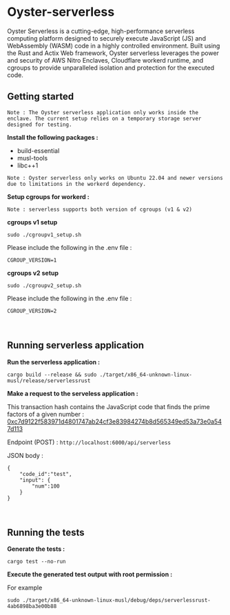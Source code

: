 # Oyster-serverless

Oyster Serverless is a cutting-edge, high-performance serverless computing platform designed to securely execute JavaScript (JS) and WebAssembly (WASM) code in a highly controlled environment. Built using the Rust and Actix Web framework, Oyster serverless leverages the power and security of AWS Nitro Enclaves, Cloudflare workerd runtime, and cgroups to provide unparalleled isolation and protection for the executed code.

## Getting started

`Note : The Oyster serverless application only works inside the enclave. The current setup relies on a temporary storage server designed for testing.`

<b>Install the following packages : </b>

* build-essential 
* musl-tools
* libc++1

`Note : Oyster serverless only works on Ubuntu 22.04 and newer versions due to limitations in the workerd dependency.`

<b>Setup cgroups for workerd :</b>

`Note : serverless supports both version of cgroups (v1 & v2)`

<b>cgroups v1 setup</b>
```
sudo ./cgroupv1_setup.sh
```

Please include the following in the .env file : 

```
CGROUP_VERSION=1
```

<b>cgroups v2 setup</b>
```
sudo ./cgroupv2_setup.sh
```

Please include the following in the .env file : 

```
CGROUP_VERSION=2
```


</br>

## Running serverless application

<b>Run the serverless application :</b>

```
cargo build --release && sudo ./target/x86_64-unknown-linux-musl/release/serverlessrust
```

<b>Make a request to the serveless application :</b>

This transaction hash contains the JavaScript code that finds the prime factors of a given number :
<a href="https://goerli.arbiscan.io/tx/0xc7d9122f583971d4801747ab24cf3e83984274b8d565349ed53a73e0a547d113">0xc7d9122f583971d4801747ab24cf3e83984274b8d565349ed53a73e0a547d113</a>

Endpoint (POST) : `http://localhost:6000/api/serverless`

JSON body :

```
{
    "code_id":"test",
    "input": {
        "num":100
    }
}
```
</br>

## Running the tests


<b>Generate the tests : </b>
```
cargo test --no-run
```

<b>Execute the generated test output with root permission :</b>

For example
```
sudo ./target/x86_64-unknown-linux-musl/debug/deps/serverlessrust-4ab6898ba3e00b88
```
